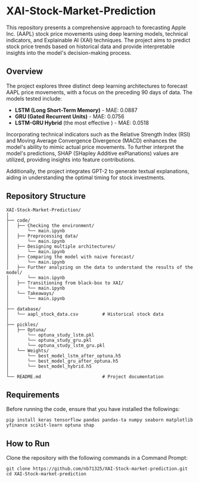 # XAI-Stock-Market-Prediction

This repository presents a comprehensive approach to forecasting Apple Inc. (AAPL) stock price movements using deep learning models, technical indicators, and Explainable AI (XAI) techniques. The project aims to predict stock price trends based on historical data and provide interpretable insights into the model's decision-making process.

## Overview

The project explores three distinct deep learning architectures to forecast AAPL price movements, with a focus on the preceding 90 days of data. The models tested include:

- **LSTM (Long Short-Term Memory)** - MAE: 0.0887
- **GRU (Gated Recurrent Units)** - MAE: 0.0756
- **LSTM-GRU Hybrid** (the most effective ) - MAE: 0.0518

Incorporating technical indicators such as the Relative Strength Index (RSI) and Moving Average Convergence Divergence (MACD) enhances the model's ability to mimic actual price movements. To further interpret the model's predictions, SHAP (SHapley Additive exPlanations) values are utilized, providing insights into feature contributions.

Additionally, the project integrates GPT-2 to generate textual explanations, aiding in understanding the optimal timing for stock investments.

## Repository Structure

```plaintext
XAI-Stock-Market-Prediction/
│
├── code/
│   ├── Checking the environment/
│       └── main.ipynb         
│   ├── Preprocessing data/
│       └── main.ipynb     
│   ├── Designing multiple architectures/
│       └── main.ipynb   
│   ├── Comparing the model with naive forecast/
│       └── main.ipynb  
│   ├── Further analyzing on the data to understand the results of the model/
│       └── main.ipynb  
│   ├── Transitioning from black-box to XAI/
│       └── main.ipynb   
│   └── Takeaways/
│       └── main.ipynb  
│
├── database/
│   └── aapl_stock_data.csv         # Historical stock data
│
├── pickles/
│   ├── Optuna/
│       └── optuna_study_lstm.pkl
│       └── optuna_study_gru.pkl
│       └── optuna_study_lstm_gru.pkl           
│   └── Weights/
│       └── best_model_lstm_after_optuna.h5
│       └── best_model_gru_after_optuna.h5
│       └── best_model_hybrid.h5 
│
└── README.md                       # Project documentation
```

## Requirements

Before running the code, ensure that you have installed the followings:

```plaintext
pip install keras tensorflow pandas pandas-ta numpy seaborn matplotlib yfinance scikit-learn optuna shap 
```


## How to Run

Clone the repository with the following commands in a Command Prompt:

```plaintext
git clone https://github.com/nb71325/XAI-Stock-market-prediction.git
cd XAI-Stock-market-prediction
```
